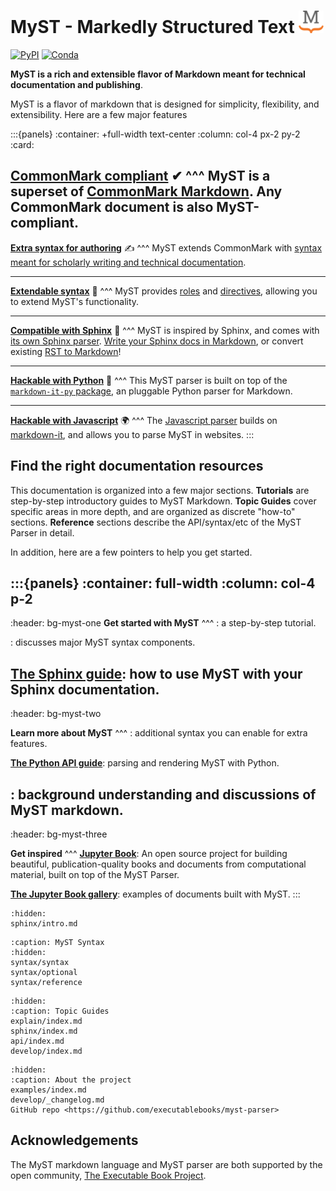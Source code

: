 # MyST - Markedly Structured Text <img src="_static/logo-square.svg" width=40 />

[![PyPI][pypi-badge]][pypi-link]
[![Conda][conda-badge]][conda-link]

**MyST is a rich and extensible flavor of Markdown meant for technical documentation and publishing**.

MyST is a flavor of markdown that is designed for simplicity, flexibility, and extensibility. Here are a few major features

:::{panels}
:container: +full-width text-center
:column: col-4 px-2 py-2
:card:

**[CommonMark compliant](commonmark-block-tokens)** ✔
^^^
MyST is a superset of [CommonMark Markdown][commonmark]. Any CommonMark document is also MyST-compliant.
---

**[Extra syntax for authoring](extended-block-tokens)** ✍
^^^
MyST extends CommonMark with [syntax meant for scholarly writing and technical documentation](extended-block-tokens).

---
**[Extendable syntax](syntax/directives)** 🚀
^^^
MyST provides [roles](syntax/roles) and [directives](syntax/directives), allowing you to extend MyST's functionality.

---
**[Compatible with Sphinx](sphinx/index.md)** 📄
^^^
MyST is inspired by Sphinx, and comes with [its own Sphinx parser](sphinx/index.md).
[Write your Sphinx docs in Markdown](sphinx:usage/quickstart), or convert existing [RST to Markdown][rst-to-myst]!

---
**[Hackable with Python](api/index.md)** 🐍
^^^
This MyST parser is built on top of the [`markdown-it-py` package][markdown-it-py], an pluggable Python parser for Markdown.

---
**[Hackable with Javascript][markdown-it-myst]** 🌍
^^^
The [Javascript parser][markdown-it-myst] builds on [markdown-it][markdown-it], and allows you to parse MyST in websites.
:::

## Find the right documentation resources

This documentation is organized into a few major sections. **Tutorials** are step-by-step introductory guides to MyST Markdown. **Topic Guides** cover specific areas in more depth, and are organized as discrete "how-to" sections. **Reference** sections describe the API/syntax/etc of the MyST Parser in detail.

In addition, here are a few pointers to help you get started.

:::{panels}
:container: full-width
:column: col-4 p-2
---
:header: bg-myst-one
**Get started with MyST**
^^^
**[](sphinx/intro.md)**: a step-by-step tutorial.

**[](syntax/syntax.md)**: discusses major MyST syntax components.

**[The Sphinx guide](sphinx/index.md)**: how to use MyST with your Sphinx documentation.
---
:header: bg-myst-two

**Learn more about MyST**
^^^
**[](syntax/optional.md)**: additional syntax you can enable for extra features.

**[The Python API guide](api/index.md)**: parsing and rendering MyST with Python.

**[](explain/index.md)**: background understanding and discussions of MyST markdown.
---
:header: bg-myst-three

**Get inspired**
^^^
**[Jupyter Book](https://jupyterbook.org)**: An open source project for building beautiful, publication-quality books and documents from computational material, built on top of the MyST Parser.

**[The Jupyter Book gallery](https://gallery.jupyterbook.org)**: examples of documents built with MyST.
:::

```{toctree}
:hidden:
sphinx/intro.md
```

```{toctree}
:caption: MyST Syntax
:hidden:
syntax/syntax
syntax/optional
syntax/reference
```

```{toctree}
:hidden:
:caption: Topic Guides
explain/index.md
sphinx/index.md
api/index.md
develop/index.md
```

```{toctree}
:hidden:
:caption: About the project
examples/index.md
develop/_changelog.md
GitHub repo <https://github.com/executablebooks/myst-parser>
```

## Acknowledgements

The MyST markdown language and MyST parser are both supported by the open community,
[The Executable Book Project](https://executablebooks.org).

[commonmark]: https://commonmark.org/
[github-ci]: https://github.com/executablebooks/MyST-Parser/workflows/continuous-integration/badge.svg?branch=master
[github-link]: https://github.com/executablebooks/MyST-Parser
[codecov-badge]: https://codecov.io/gh/executablebooks/MyST-Parser/branch/master/graph/badge.svg
[codecov-link]: https://codecov.io/gh/executablebooks/MyST-Parser
[rtd-badge]: https://readthedocs.org/projects/myst-parser/badge/?version=latest
[rtd-link]: https://myst-parser.readthedocs.io/en/latest/?badge=latest
[black-badge]: https://img.shields.io/badge/code%20style-black-000000.svg
[pypi-badge]: https://img.shields.io/pypi/v/myst-parser.svg
[pypi-link]: https://pypi.org/project/myst-parser
[conda-badge]: https://anaconda.org/conda-forge/myst-parser/badges/version.svg
[conda-link]: https://anaconda.org/conda-forge/myst-parser
[black-link]: https://github.com/ambv/black
[github-badge]: https://img.shields.io/github/stars/executablebooks/myst-parser?label=github
[markdown-it-py]: https://markdown-it-py.readthedocs.io/
[markdown-it-myst]: https://github.com/executablebooks/markdown-it-myst
[markdown-it]: https://markdown-it.github.io/
[rst-to-myst]: https://rst-to-myst.readthedocs.io
